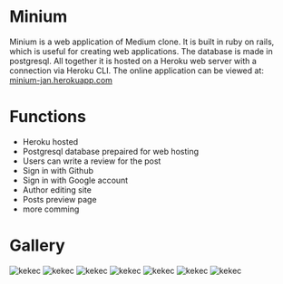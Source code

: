 # Minium
Minium is a web application of Medium clone. It is built in ruby on rails, which is useful for creating web applications. The database is made in postgresql. All together it is hosted on a Heroku web server with a connection via Heroku CLI. The online application can be viewed at: [minium-jan.herokuapp.com](https://minium-jan.herokuapp.com)

# Functions
- Heroku hosted
- Postgresql database prepaired for web hosting
- Users can write a review for the post
- Sign in with Github
- Sign in with Google account
- Author editing site
- Posts preview page
- more comming

# Gallery

![kekec](https://i.ibb.co/Zf4XHmW/Screenshot-23.png)
![kekec](https://i.ibb.co/6HshD1p/Screenshot-24.png)
![kekec](https://i.ibb.co/ZfjHngC/Screenshot-25.png)
![kekec](https://i.ibb.co/ygCYQGg/Screenshot-26.png)
![kekec](https://i.ibb.co/YDPHCcr/Screenshot-27.png)
![kekec](https://i.ibb.co/Lr1MFfN/Screenshot-28.png)
![kekec](https://i.ibb.co/KWdZN4W/Screenshot-29.png)
